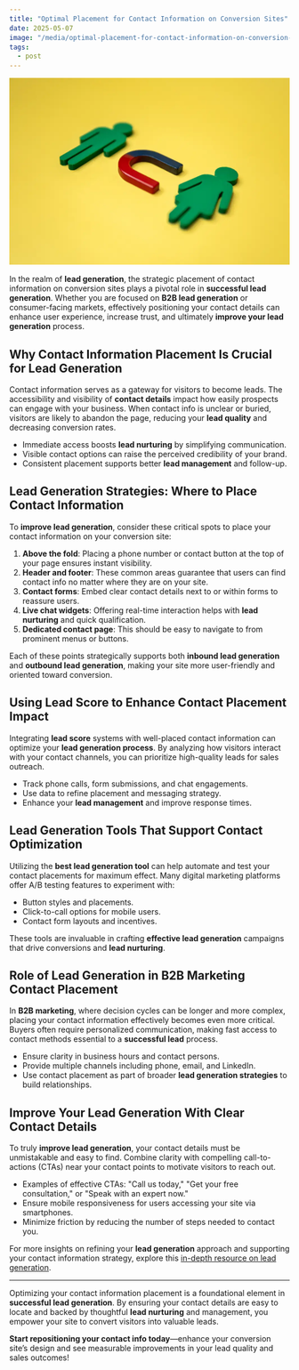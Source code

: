 ```yaml
---
title: "Optimal Placement for Contact Information on Conversion Sites"
date: 2025-05-07
image: "/media/optimal-placement-for-contact-information-on-conversion-sites.webp"
tags:
  - post
---
```


![Optimal Placement for Contact Information on Conversion Sites](/media/optimal-placement-for-contact-information-on-conversion-sites.webp)

In the realm of **lead generation**, the strategic placement of contact information on conversion sites plays a pivotal role in **successful lead generation**. Whether you are focused on **B2B lead generation** or consumer-facing markets, effectively positioning your contact details can enhance user experience, increase trust, and ultimately **improve your lead generation** process.

## Why Contact Information Placement Is Crucial for Lead Generation

Contact information serves as a gateway for visitors to become leads. The accessibility and visibility of **contact details** impact how easily prospects can engage with your business. When contact info is unclear or buried, visitors are likely to abandon the page, reducing your **lead quality** and decreasing conversion rates.

- Immediate access boosts **lead nurturing** by simplifying communication.
- Visible contact options can raise the perceived credibility of your brand.
- Consistent placement supports better **lead management** and follow-up.

## Lead Generation Strategies: Where to Place Contact Information

To **improve lead generation**, consider these critical spots to place your contact information on your conversion site:

1. **Above the fold**: Placing a phone number or contact button at the top of your page ensures instant visibility.
2. **Header and footer**: These common areas guarantee that users can find contact info no matter where they are on your site.
3. **Contact forms**: Embed clear contact details next to or within forms to reassure users.
4. **Live chat widgets**: Offering real-time interaction helps with **lead nurturing** and quick qualification.
5. **Dedicated contact page**: This should be easy to navigate to from prominent menus or buttons.

Each of these points strategically supports both **inbound lead generation** and **outbound lead generation**, making your site more user-friendly and oriented toward conversion.

## Using Lead Score to Enhance Contact Placement Impact

Integrating **lead score** systems with well-placed contact information can optimize your **lead generation process**. By analyzing how visitors interact with your contact channels, you can prioritize high-quality leads for sales outreach.

- Track phone calls, form submissions, and chat engagements.
- Use data to refine placement and messaging strategy.
- Enhance your **lead management** and improve response times.

## Lead Generation Tools That Support Contact Optimization

Utilizing the **best lead generation tool** can help automate and test your contact placements for maximum effect. Many digital marketing platforms offer A/B testing features to experiment with:

- Button styles and placements.
- Click-to-call options for mobile users.
- Contact form layouts and incentives.

These tools are invaluable in crafting **effective lead generation** campaigns that drive conversions and **lead nurturing**.

## Role of Lead Generation in B2B Marketing Contact Placement

In **B2B marketing**, where decision cycles can be longer and more complex, placing your contact information effectively becomes even more critical. Buyers often require personalized communication, making fast access to contact methods essential to a **successful lead** process.

- Ensure clarity in business hours and contact persons.
- Provide multiple channels including phone, email, and LinkedIn.
- Use contact placement as part of broader **lead generation strategies** to build relationships.

## Improve Your Lead Generation With Clear Contact Details

To truly **improve lead generation**, your contact details must be unmistakable and easy to find. Combine clarity with compelling call-to-actions (CTAs) near your contact points to motivate visitors to reach out.

- Examples of effective CTAs: "Call us today," "Get your free consultation," or "Speak with an expert now."
- Ensure mobile responsiveness for users accessing your site via smartphones.
- Minimize friction by reducing the number of steps needed to contact you.

For more insights on refining your **lead generation** approach and supporting your contact information strategy, explore this [in-depth resource on lead generation](https://leadcraftr.com/posts/lead-generation/).

---

Optimizing your contact information placement is a foundational element in **successful lead generation**. By ensuring your contact details are easy to locate and backed by thoughtful **lead nurturing** and management, you empower your site to convert visitors into valuable leads.

**Start repositioning your contact info today**—enhance your conversion site’s design and see measurable improvements in your lead quality and sales outcomes!
